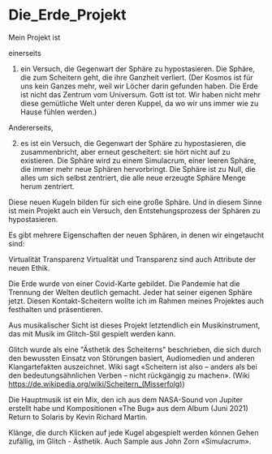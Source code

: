 # Die_Erde_Projekt

Mein Projekt ist

einerseits
1) ein Versuch, die Gegenwart der Sphäre zu hypostasieren.
Die Sphäre, die zum Scheitern geht, die ihre Ganzheit verliert.
(Der Kosmos ist für uns kein Ganzes mehr, weil wir Löcher darin gefunden haben.
Die Erde ist nicht das Zentrum vom Universum.
Gott ist tot.
Wir haben nicht mehr diese gemütliche Welt unter deren Kuppel, da wo wir uns immer wie zu Hause fühlen werden.)



Andererseits,

2) es ist ein Versuch, die Gegenwart der Sphäre zu hypostasieren, die zusammenbricht, aber erneut gescheitert: sie hört nicht auf zu existieren.
Die Sphäre wird zu einem Simulacrum, einer leeren Sphäre, die immer mehr neue Sphären hervorbringt.
Die Sphäre ist zu Null, 
die alles um sich selbst zentriert, 
die alle neue erzeugte Sphäre Menge herum zentriert.

Diese neuen Kugeln bilden für sich eine große Sphäre.
Und in diesem Sinne ist mein Projekt auch ein Versuch, den Entstehungsprozess der Sphären zu hypostasieren.

Es gibt mehrere Eigenschaften der neuen Sphären, in denen wir eingetaucht sind:

Virtualität
Transparenz
Virtualität und Transparenz sind auch Attribute der neuen Ethik.

Die Erde wurde von einer Covid-Karte gebildet.
Die Pandemie hat die Trennung der Welten deutlich gemacht.
Jeder hat seiner eigenen Sphäre jetzt.
Diesen Kontakt-Scheitern wollte ich im Rahmen meines Projektes auch festhalten und präsentieren.

Aus musikalischer Sicht ist dieses Projekt letztendlich ein Musikinstrument, das mit Musik im Glitch-Stil gespielt werden kann.

Glitch wurde als eine "Ästhetik des Scheiterns" beschrieben, die sich durch den bewussten Einsatz von Störungen basiert, Audiomedien und anderen Klangartefakten auszeichnet. Wiki sagt «Scheitern ist also – anders als bei den bedeutungsähnlichen Verben – nicht rückgängig zu machen». (Wiki https://de.wikipedia.org/wiki/Scheitern_(Misserfolg))


Die Hauptmusik ist ein Mix, den ich aus dem NASA-Sound von Jupiter erstellt habe
und Kompositionen «The Bug» aus dem Album (Juni 2021) Return to Solaris by Kevin Richard Martin.

Klänge, die durch Klicken auf jede Kugel abgespielt werden können
Gehen zufällig, im Glitch - Ästhetik.
Auch Sample aus John Zorn  «Simulacrum». 
